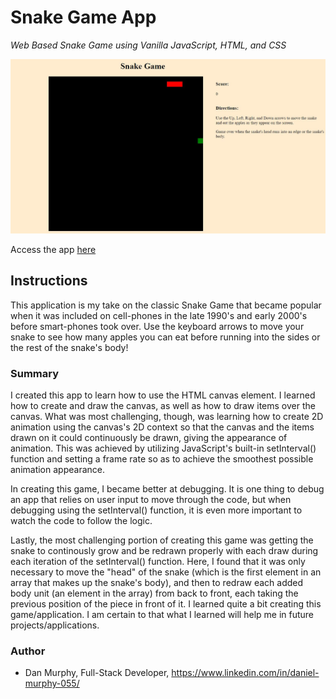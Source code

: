 # Snake Game App

_Web Based Snake Game using Vanilla JavaScript, HTML, and CSS_

![SnakeGame Screen](https://github.com/danielmurphy1/SnakeGame/blob/master/SnakeGameScreenShot.JPG)

Access the app [here](https://danielmurphy1.github.io/SnakeGame/)


## Instructions

This application is my take on the classic Snake Game that became popular when it was included on cell-phones in the late 1990's and early 2000's before smart-phones took over. Use the keyboard arrows to move your snake to see how many apples you can eat before running into the sides or the rest of the snake's body!

### Summary

I created this app to learn how to use the HTML canvas element. I learned how to create and draw the canvas, as well as how to draw items over the canvas. What was most challenging, though, was learning how to create 2D animation using the canvas's 2D context so that the canvas and the items drawn on it could continuously be drawn, giving the appearance of animation. This was achieved by utilizing JavaScript's built-in setInterval() function and setting a frame rate so as to achieve the smoothest possible animation appearance. 

In creating this game, I became better at debugging. It is one thing to debug an app that relies on user input to move through the code, but when debugging using the setInterval() function, it is even more important to watch the code to follow the logic. 

Lastly, the most challenging portion of creating this game was getting the snake to continously grow and be redrawn properly with each draw during each iteration of the setInterval() function. Here, I found that it was only necessary to move the "head" of the snake (which is the first element in an array that makes up the snake's body), and then to redraw each added body unit (an element in the array) from back to front, each taking the previous position of the piece in front of it. I learned quite a bit creating this game/application. I am certain to that what I learned will help me in future projects/applications.

### Author

- Dan Murphy, Full-Stack Developer, https://www.linkedin.com/in/daniel-murphy-055/